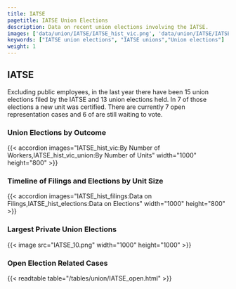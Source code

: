 ```yaml
---
title: IATSE
pagetitle: IATSE Union Elections
description: Data on recent union elections involving the IATSE.
images: ['data/union/IATSE/IATSE_hist_vic.png', 'data/union/IATSE/IATSE_hist_size.png', 'data/union/IATSE/IATSE_10.png']
keywords: ["IATSE union elections", "IATSE unions","Union elections"]
weight: 1
---
```

##  IATSE

Excluding public employees, in the last year there have been 15 union elections filed by the IATSE and 13 union elections held. In 7 of those elections a new unit was certified. There are currently 7 open representation cases and 6 of are still waiting to vote.

### Union Elections by Outcome
{{< accordion images="IATSE_hist_vic:By Number of Workers,IATSE_hist_vic_union:By Number of Units" width="1000" height="800" >}}

### Timeline of Filings and Elections by Unit Size
{{< accordion images="IATSE_hist_filings:Data on Filings,IATSE_hist_elections:Data on Elections" width="1000" height="800" >}}

### Largest Private Union Elections
{{< image src="IATSE_10.png" width="1000" height="1000"  >}}

### Open Election Related Cases
{{< readtable table="/tables/union/IATSE_open.html" >}}


